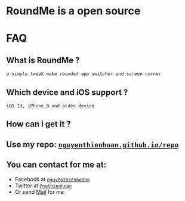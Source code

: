 # RoundMe is a open source
# FAQ

## What is RoundMe ? ##

    a simple tweak make rounded app switcher and screen corner
## Which device and iOS support ? ##

    iOS 13, iPhone 8 and older device
## How can i get it ? ##

Use my repo:  <a href="nguyenthienhoan.github.io/repo" target="_blank">`nguyenthienhoan.github.io/repo`</a>
---
## You can contact for me at:

- Facebook at <a href="http://www.facebook.com/nguyenthienhoann" target="_blank">`nguyenthienhoann`</a>
- Twitter at <a href="http://twitter.com/ngthienhoan" target="_blank">`@ngthienhoan`</a>
- Or send [Mail](mailto:hoan.nguyen.16999@gmail.com) for me
